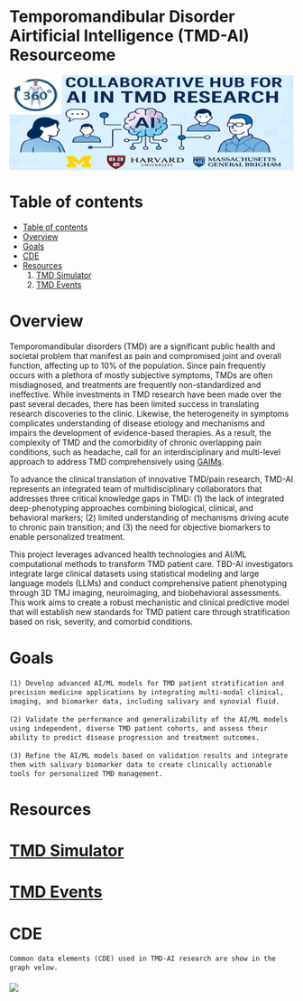 # Temporomandibular Disorder Airtificial Intelligence (TMD-AI) Resourceome

<a href="https://tmd.statisticalcomputing.org/)"><img align="middle" width="600" src="https://github.com/TMD-AI/website/blob/main/img_video/TMD_Form.png?raw=true"></a>

Table of contents
=================

<!--ts-->
   * [Table of contents](#table-of-contents)
   * [Overview](#overview)
   * [Goals](#goals)
   * [CDE](#cde)
   * [Resources](#resources)
       1. [TMD Simulator](#tmd-simulator)
       2. [TMD Events](#tmd-events)
<!--te-->

Overview
========
Temporomandibular disorders (TMD) are a significant public health and societal problem that manifest as pain and compromised joint and overall function, affecting up to 10\% of the population. Since pain frequently occurs with a plethora of mostly subjective symptoms, TMDs are often misdiagnosed, and treatments are frequently non-standardized and ineffective. While investments in TMD research have been made over the past several decades, there has been limited success in translating research discoveries to the clinic. Likewise, the heterogeneity in symptoms complicates understanding of disease etiology and mechanisms and impairs the development of evidence-based therapies. As a result, the complexity of TMD and the comorbidity of chronic overlapping pain conditions, such as headache, call for an interdisciplinary and multi-level approach to address TMD comprehensively using [GAIMs](https://socr.umich.edu/GAIM/).

To advance the clinical translation of innovative TMD/pain research, TMD-AI represents an integrated team of multidisciplinary collaborators that
addresses three critical knowledge gaps in TMD: (1) the lack of integrated deep-phenotyping approaches combining biological, clinical, and behavioral markers; (2) limited understanding of mechanisms driving acute to chronic pain transition; and (3) the need for objective biomarkers to enable personalized treatment. 

This project leverages advanced health technologies and AI/ML computational methods to transform TMD patient care. TBD-AI investigators integrate large clinical datasets using statistical modeling and large language models (LLMs) and conduct comprehensive patient phenotyping through 3D TMJ imaging, neuroimaging, and biobehavioral assessments. This work aims to create a robust mechanistic and clinical predictive model that will establish new standards for TMD patient care through stratification based on risk, severity, and comorbid conditions.

Goals
=====

    (1) Develop advanced AI/ML models for TMD patient stratification and precision medicine applications by integrating multi-modal clinical, imaging, and biomarker data, including salivary and synovial fluid.

    (2) Validate the performance and generalizability of the AI/ML models using independent, diverse TMD patient cohorts, and assess their ability to predict disease progression and treatment outcomes. 

    (3) Refine the AI/ML models based on validation results and integrate them with salivary biomarker data to create clinically actionable tools for personalized TMD management.

Resources
=========

# [TMD Simulator](https://tmd.statisticalcomputing.org/)

# [TMD Events](https://tmd.statisticalcomputing.org/)


CDE
===

    Common data elements (CDE) used in TMD-AI research are show in the graph velow.
    
<a href="https://tmd.statisticalcomputing.org/)"><img align="middle" width="600" src="https://github.com/TMD-AI/website/blob/main/img_video/TMD_Mind%20Map.png?raw=true"></a>

